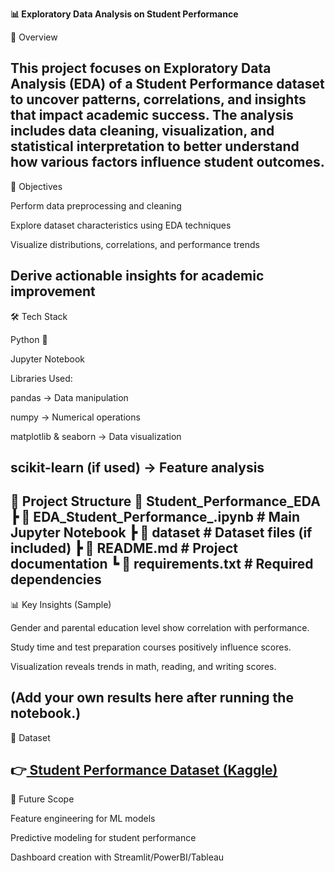 **📊 Exploratory Data Analysis on Student Performance**

📌 Overview

This project focuses on Exploratory Data Analysis (EDA) of a Student Performance dataset to uncover patterns, correlations, and insights that impact academic success. The analysis includes data cleaning, visualization, and statistical interpretation to better understand how various factors influence student outcomes.
---
🎯 Objectives

Perform data preprocessing and cleaning

Explore dataset characteristics using EDA techniques

Visualize distributions, correlations, and performance trends

Derive actionable insights for academic improvement
---
🛠️ Tech Stack

Python 🐍

Jupyter Notebook

Libraries Used:

pandas → Data manipulation

numpy → Numerical operations

matplotlib & seaborn → Data visualization

scikit-learn (if used) → Feature analysis
----
📂 Project Structure
📁 Student_Performance_EDA
 ┣ 📓 EDA_Student_Performance_.ipynb   # Main Jupyter Notebook
 ┣ 📂 dataset                          # Dataset files (if included)
 ┣ 📜 README.md                        # Project documentation
 ┗ 📜 requirements.txt                 # Required dependencies
---
📊 Key Insights (Sample)

Gender and parental education level show correlation with performance.

Study time and test preparation courses positively influence scores.

Visualization reveals trends in math, reading, and writing scores.

(Add your own results here after running the notebook.)
----
📌 Dataset

👉[ Student Performance Dataset (Kaggle)](https://www.kaggle.com/datasets/spscientist/students-performance-in-exams?utm_source=chatgpt.com)
----
📌 Future Scope

Feature engineering for ML models

Predictive modeling for student performance

Dashboard creation with Streamlit/PowerBI/Tableau
